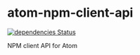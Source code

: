 # atom-npm-client-api

[![dependencies Status](https://david-dm.org/tomi77/atom-npm-client-api/status.svg)](https://david-dm.org/tomi77/atom-npm-client-api)

NPM client API for Atom
